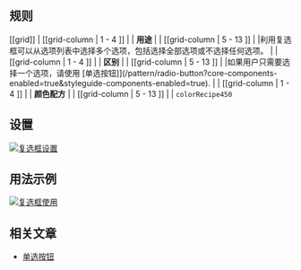 ﻿## 规则

[[grid]]
| [[grid-column | 1 - 4 ]]
| | **用途**
|
| [[grid-column | 5 - 13 ]]
| |利用复选框可以从选项列表中选择多个选项，包括选择全部选项或不选择任何选项。
|
| [[grid-column | 1 - 4 ]]
| | **区别**
|
| [[grid-column | 5 - 13 ]]
| |如果用户只需要选择一个选项，请使用 [单选按钮]](/pattern/radio-button?core-components-enabled=true&styleguide-components-enabled=true).
|
| [[grid-column | 1 - 4 ]]
| | **颜色配方**
|
| [[grid-column | 5 - 13 ]]
| |  `colorRecipe450`

## 设置

[![复选框设置](/api/static/documentation/components/checkbox/checkbox_setup.png)](/api/static/documentation/components/checkbox/checkbox_setup.png)

## 用法示例

[![复选框使用](/api/static/documentation/components/checkbox/checkbox_usage.png)](/api/static/documentation/components/checkbox/checkbox_usage.png)

## 相关文章

- [单选按钮](/pattern/radio-button?styleguide-components-enabled=true&react--core-components-enabled=true)

